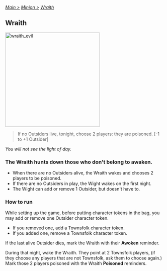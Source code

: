 [*Main >*](https://github.com/PowerofMoll/Mining-Timing---A-fancreation-to-Blood-on-the-Clocktower/blob/main/README.md)
[_Minion >_](https://github.com/PowerofMoll/Mining-Timing---A-fancreation-to-Blood-on-the-Clocktower/blob/main/Minion/README.md)
[_Wraith_](https://github.com/PowerofMoll/Mining-Timing---A-fancreation-to-Blood-on-the-Clocktower/blob/main/Minion/Wraith/README.md)

## Wraith

<img src="https://github.com/user-attachments/assets/73c2a4fe-1e16-45b1-a93c-333532fec7ca" alt="wraith_evil" width="300" height="300">

> If no Outsiders live, tonight, choose 2 players: they are poisoned. [-1 to +1 Outsider]

*You will not see the light of day.*

### **The Wraith hunts down those who don't belong to awaken.**
- When there are no Outsiders alive, the Wraith wakes and chooses 2 players to be poisoned.
- If there are no Outsiders in play, the Wight wakes on the first night.
- The Wight can add or remove 1 Outsider, but doesn't have to.

### How to run
While setting up the game, before putting character tokens in the bag, you may add or remove one Outsider character token. 
- If you removed one, add a Townsfolk character token.
- If you added one, remove a Townsfolk character token.

If the last alive Outsider dies, mark the Wraith with their **Awoken** reminder. 

During that night, wake the Wraith. They point at 2 Townsfolk players, (if they choose any players that are not Townsfolk, ask them to choose again.) Mark those 2 players poisoned with the Wraith **Poisoned** reminders.
